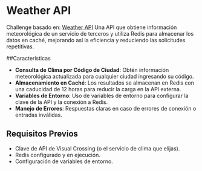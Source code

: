 # Weather API

Challenge basado en: [Weather API](https://roadmap.sh/projects/weather-api-wrapper-service)
Una API que obtiene información meteorológica de un servicio de terceros y utiliza Redis para
almacenar los datos en caché, mejorando así la eficiencia y reduciendo las solicitudes repetitivas.

##Características

* **Consulta de Clima por Código de Ciudad**: Obtén información meteorológica actualizada para
  cualquier ciudad ingresando su código.
* **Almacenamiento en Caché**: Los resultados se almacenan en Redis con una caducidad de 12 horas
  para reducir la carga en la API externa.
* **Variables de Entorno**: Uso de variables de entorno para configurar la clave de la API y la
  conexión a Redis.
* **Manejo de Errores**: Respuestas claras en caso de errores de conexión o entradas inválidas.

## Requisitos Previos

* Clave de API de Visual Crossing (o el servicio de clima que elijas).
* Redis configurado y en ejecución.
* Configuración de variables de entorno.